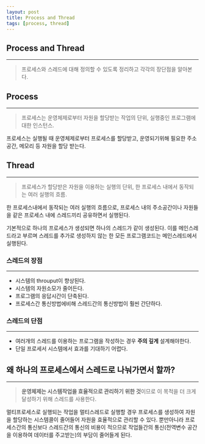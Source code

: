 ```yaml
---
layout: post
title: Process and Thread
tags: [process, thread]
---
```


## Process and Thread 

***

> 프로세스와 스레드에 대해 정의할 수 있도록 정리하고 각각의 장단점을 알아본다.

## Process

***

>  프로세스는 운영체제로부터 자원을 할당받는 작업의 단위, 실행중인 프로그램에 대한 인스턴스.

프로세스는 실행될 때 운영체제로부터 프로세스를 할당받고, 운영되기위해 필요한 주소공간, 메모리 등 자원을 할당 받는다.



## Thread

***

>  프로세스가 할당받은 자원을 이용하는 실행의 단위, 한 프로세스 내에서 동작되는 여러 실행의 흐름.

한 프로세스내에서 동작되는 여러 실행의 흐름으로, 프로세스 내의 주소공간이나 자원들을 같은 프로세스 내에 스레드끼리 공유하면서 실행된다.



기본적으로 하나의 프로세스가 생성되면 하나의 스레드가 같이 생성된다. 이를 메인스레드라고 부르며 스레드를 추가로 생성하지 않는 한 모든 프로그램코드는 메인스레드에서 실행된다.

### 스레드의 장점

***

- 시스템의 throuput이 향상된다.
- 시스템의 자원소모가 줄어든다.
- 프로그램의 응답시간이 단축된다.
- 프로세스간 통신방법에비해 스레드간의 통신방법이 훨씬 간단하다.

### 스레드의 단점

***

- 여러개의 스레드를 이용하는 프로그램을 작성하는 경우 **주의 깊게** 설계해야한다.
- 단일 프로세서 시스템에서 효과를 기대하기 어렵다.



## 왜 하나의 프로세스에서 스레드로 나눠가면서 할까?

***

> **운영체제는 시스템작업을 효율적으로 관리하기 위한 것**이므로 이 목적을 더 크게 달성하기 위해 스레드를 사용한다.

멀티프로세스로 실행되는 작업을 멀티스레드로 실행할 경우 프로세스를 생성하여 자원을 할당하는 시스템콜이 줄어들어 자원을 효율적으로 관리할 수 있다. 뿐만아니라 프로세스간의 통신보다 스레드간의 통신의 비용이 적으므로 작업들간의 통신(전역변수 공간을 이용하여 데이터를 주고받는)의 부담이 줄어들게 된다.



